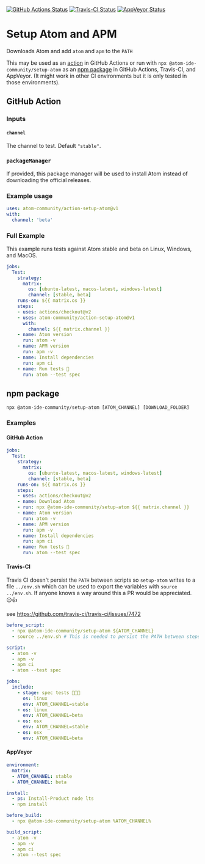 [![GitHub Actions Status](https://github.com/atom-community/action-setup-atom/workflows/Tests/badge.svg?branch=master)](https://github.com/atom-community/action-setup-atom/actions)
[![Travis-CI Status](https://travis-ci.com/atom-community/action-setup-atom.svg?branch=master)](https://travis-ci.com/atom-community/action-setup-atom)
[![AppVeyor Status](https://ci.appveyor.com/api/projects/status/b1jl4lp0ud99byfc/branch/master?svg=true)](https://ci.appveyor.com/project/atom-community/action-setup-atom/branch/master)

# Setup Atom and APM

Downloads Atom and add `atom` and `apm` to the `PATH`

This may be used as an [action](#github-action) in GitHub Actions or run with `npx @atom-ide-community/setup-atom` as an [npm package](#npm-package) in GitHub Actions, Travis-CI, and AppVeyor. (It might work in other CI environments but it is only tested in those environments).

## GitHub Action

### Inputs

#### `channel`

The channel to test. Default `"stable"`.

### `packageManager`

If provided, this package manager will be used to install Atom instead of downloading the official releases.

### Example usage

```yml
uses: atom-community/action-setup-atom@v1
with:
  channel: 'beta'
```

### Full Example

This example runs tests against Atom stable and beta on Linux, Windows, and MacOS.

```yml
jobs:
  Test:
    strategy:
      matrix:
        os: [ubuntu-latest, macos-latest, windows-latest]
        channel: [stable, beta]
    runs-on: ${{ matrix.os }}
    steps:
    - uses: actions/checkout@v2
    - uses: atom-community/action-setup-atom@v1
      with:
        channel: ${{ matrix.channel }}
    - name: Atom version
      run: atom -v
    - name: APM version
      run: apm -v
    - name: Install dependencies
      run: apm ci
    - name: Run tests 🧪
      run: atom --test spec
```

## npm package

`npx @atom-ide-community/setup-atom [ATOM_CHANNEL] [DOWNLOAD_FOLDER]`

### Examples

#### GitHub Action

```yml
jobs:
  Test:
    strategy:
      matrix:
        os: [ubuntu-latest, macos-latest, windows-latest]
        channel: [stable, beta]
    runs-on: ${{ matrix.os }}
    steps:
    - uses: actions/checkout@v2
    - name: Download Atom
    - run: npx @atom-ide-community/setup-atom ${{ matrix.channel }}
    - name: Atom version
      run: atom -v
    - name: APM version
      run: apm -v
    - name: Install dependencies
      run: apm ci
    - name: Run tests 🧪
      run: atom --test spec
```

#### Travis-CI

Travis CI doesn't persist the `PATH` between scripts so `setup-atom` writes to a file `../env.sh` which can be used to export the variables with `source ../env.sh`. If anyone knows a way around this a PR would be appreciated. 😉👍

see https://github.com/travis-ci/travis-ci/issues/7472

```yml
before_script:
  - npx @atom-ide-community/setup-atom ${ATOM_CHANNEL}
  - source ../env.sh # This is needed to persist the PATH between steps

script:
  - atom -v
  - apm -v
  - apm ci
  - atom --test spec

jobs:
  include:
    - stage: spec tests 👩🏽‍💻
      os: linux
      env: ATOM_CHANNEL=stable
    - os: linux
      env: ATOM_CHANNEL=beta
    - os: osx
      env: ATOM_CHANNEL=stable
    - os: osx
      env: ATOM_CHANNEL=beta
```

#### AppVeyor

```yml
environment:
  matrix:
  - ATOM_CHANNEL: stable
  - ATOM_CHANNEL: beta

install:
  - ps: Install-Product node lts
  - npm install

before_build:
  - npx @atom-ide-community/setup-atom %ATOM_CHANNEL%

build_script:
  - atom -v
  - apm -v
  - apm ci
  - atom --test spec
```
